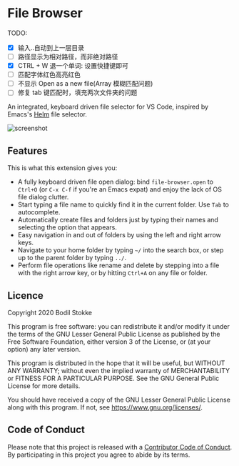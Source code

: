 # File Browser

TODO:

- [x] 输入..自动到上一层目录
- [ ] 路径显示为相对路径，而非绝对路径
- [x] CTRL + W 退一个单词: 设置快捷键即可
- [ ] 匹配字体红色高亮红色
- [ ] 不显示 Open as a new file(Array 模糊匹配问题)
- [ ] 修复 tab 键匹配时，填充两次文件夹的问题

An integrated, keyboard driven file selector for VS Code, inspired by Emacs's
[Helm](https://emacs-helm.github.io/helm/) file selector.

![screenshot](images/file-browser.gif)

## Features

This is what this extension gives you:

- A fully keyboard driven file open dialog: bind `file-browser.open` to `Ctrl+O` (or `C-x C-f` if
  you're an Emacs expat) and enjoy the lack of OS file dialog clutter.
- Start typing a file name to quickly find it in the current folder. Use `Tab` to autocomplete.
- Automatically create files and folders just by typing their names and selecting the option that
  appears.
- Easy navigation in and out of folders by using the left and right arrow keys.
- Navigate to your home folder by typing `~/` into the search box, or step up to the parent folder
  by typing `../`.
- Perform file operations like rename and delete by stepping into a file with the right arrow key,
  or by hitting `Ctrl+A` on any file or folder.

## Licence

Copyright 2020 Bodil Stokke

This program is free software: you can redistribute it and/or modify it under the terms of the GNU
Lesser General Public License as published by the Free Software Foundation, either version 3 of the
License, or (at your option) any later version.

This program is distributed in the hope that it will be useful, but WITHOUT ANY WARRANTY; without
even the implied warranty of MERCHANTABILITY or FITNESS FOR A PARTICULAR PURPOSE. See the GNU
General Public License for more details.

You should have received a copy of the GNU Lesser General Public License along with this program. If
not, see <https://www.gnu.org/licenses/>.

## Code of Conduct

Please note that this project is released with a [Contributor Code of Conduct][coc]. By
participating in this project you agree to abide by its terms.

[coc]: https://github.com/bodil/vscode-file-browser/blob/master/CODE_OF_CONDUCT.md
